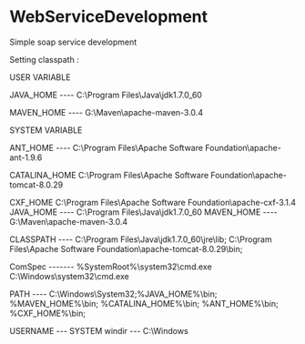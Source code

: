 # WebServiceDevelopment

Simple soap service development

Setting classpath :

USER VARIABLE
 
JAVA_HOME  ----           C:\Program Files\Java\jdk1.7.0_60 

MAVEN_HOME ----           G:\Maven\apache-maven-3.0.4

SYSTEM VARIABLE

ANT_HOME   ----           C:\Program Files\Apache Software Foundation\apache-ant-1.9.6

CATALINA_HOME             C:\Program Files\Apache Software Foundation\apache-tomcat-8.0.29

CXF_HOME                  C:\Program Files\Apache Software Foundation\apache-cxf-3.1.4
JAVA_HOME  ----           C:\Program Files\Java\jdk1.7.0_60
MAVEN_HOME ----           G:\Maven\apache-maven-3.0.4
 
CLASSPATH  ----          C:\Program Files\Java\jdk1.7.0_60\jre\lib;
                         C:\Program Files\Apache Software Foundation\apache-tomcat-8.0.29\bin;
 
ComSpec -------          %SystemRoot%\system32\cmd.exe
                         C:\Windows\system32\cmd.exe
 
PATH ----                C:\Windows\System32;%JAVA_HOME%\bin;
                         %MAVEN_HOME%\bin;
                         %CATALINA_HOME%\bin;
                         %ANT_HOME%\bin;
                         %CXF_HOME%\bin;

USERNAME ---            SYSTEM
windir   ---            C:\Windows
